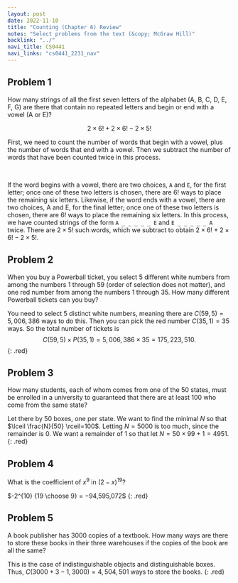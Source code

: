 ```yaml
---
layout: post
date: 2022-11-10
title: "Counting (Chapter 6) Review"
notes: "Select problems from the text (&copy; McGraw Hill)"
backlink: "../"
navi_title: CS0441
navi_links: "cs0441_2231_nav"
---
```

<style>.red{color: red !important;}</style>

## Problem 1
How many strings of all the first seven letters of the alphabet (A, B, C, D, E, F, G) are there that contain no repeated letters and begin or end with a vowel (A or E)?

<p class="red" markdown="1">

$$2 \times6!  + 2\times 6! -2\times5!$$  

First, we need to count the number of words that begin with a vowel, plus the number of words that end with a vowel. Then we subtract the number of words that have been counted twice in this process.  

<br />

If the word begins with a vowel, there are two choices, `A` and `E`, for the first letter; once one of these two letters is chosen, there are $6!$ ways to place the remaining six letters. Likewise, if the word ends with a vowel, there are two choices, A and E, for the final letter; once one of these two letters is chosen, there are $6!$ ways to place the remaining six letters. In this process, we have counted strings of the form `A _ _ _ _ _ E` and `E _ _ _ _ _ A` twice. There are $2 \times 5!$ such words, which we subtract to obtain $2 \times6!  + 2\times 6! -2\times5!$.

</p>

## Problem 2
When you buy a Powerball
ticket, you select 5 different white numbers from among the numbers 1 through 59 (order of selection does not matter), and one red number from among the numbers 1 through 35. How many different Powerball tickets can you buy?

You need to select 5 distinct white numbers, meaning there are $C(59, 5) = 5, 006, 386$ ways to do this. Then you can pick the red number $C(35, 1) = 35$ ways. So the total number of tickets is $$C(59, 5) \times P(35, 1) = 5, 006, 386 \times 35 = 175, 223, 510.$$
{: .red}

## Problem 3
How many students, each of whom comes from one of the $50$ states, must be enrolled in a university to guaranteed that there are at least 100 who come from the same state?

Let there by $50$ boxes, one per state. We want to find the minimal $N$ so that $\lceil \frac{N}{50} \rceil=100$. Letting $N=5000$ is too much, since the remainder is $0$. We want a remainder of 1 so that let $N=50\times99+1=4951$.
{: .red}

## Problem 4
What is the coefficient of $x^9$ in $(2 − x)^{19}$?

$-2^{10} {19 \choose 9} = −94,595,072$
{: .red}

## Problem 5
A book publisher has 3000 copies of a textbook. How many ways are there to store these books in their three warehouses if the copies of the book are all the same?


This is the case of indistinguishable objects and distinguishable boxes. Thus, $C(3000+3-1, 3000)= 4,504,501$ ways to store the books.
{: .red}
